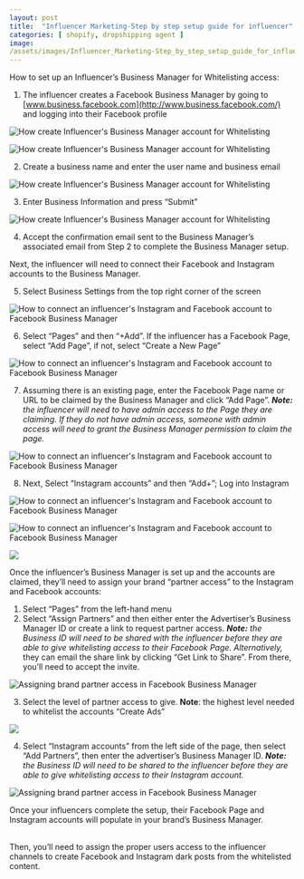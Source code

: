 ```yaml
---
layout: post
title:  "Influencer Marketing-Step by step setup guide for influencer"
categories: [ shopify, dropshipping agent ]
image:   
/assets/images/Influencer_Marketing-Step_by_step_setup_guide_for_influencer_0.png
---
```


How to set up an Influencer’s Business Manager for Whitelisting access:

1.  The influencer creates a Facebook Business Manager by going to  [www.business.facebook.com](http://www.business.facebook.com/)  and logging into their Facebook profile

![How create Influencer's Business Manager account for Whitelisting](/assets/images/Influencer_Marketing-Step_by_step_setup_guide_for_influencer_1.png)

![How create Influencer's Business Manager account for Whitelisting](/assets/images/Influencer_Marketing-Step_by_step_setup_guide_for_influencer_2.png)

2.  Create a business name and enter the user name and business email

![How create Influencer's Business Manager account for Whitelisting](/assets/images/Influencer_Marketing-Step_by_step_setup_guide_for_influencer_3.png)

3.  Enter Business Information and press “Submit”

![How create Influencer's Business Manager account for Whitelisting](/assets/images/Influencer_Marketing-Step_by_step_setup_guide_for_influencer_4.png)

4.  Accept the confirmation email sent to the Business Manager’s associated email from Step 2 to complete the Business Manager setup.

Next, the influencer will need to connect their Facebook and Instagram accounts to the Business Manager.

5.  Select Business Settings from the top right corner of the screen

![How to connect an influencer's Instagram and Facebook account to Facebook Business Manager](/assets/images/Influencer_Marketing-Step_by_step_setup_guide_for_influencer_5.png)

6.  Select “Pages” and then “+Add”. If the influencer has a Facebook Page, select “Add Page”, if not, select “Create a New Page”

![How to connect an influencer's Instagram and Facebook account to Facebook Business Manager](/assets/images/Influencer_Marketing-Step_by_step_setup_guide_for_influencer_6.png)

7.  Assuming there is an existing page, enter the Facebook Page name or URL to be claimed by the Business Manager and click “Add Page”.  **_Note:_** _the influencer will need to have admin access to the Page they are claiming. If they do not have admin access, someone with admin access will need to grant the Business Manager permission to claim the page._

![How to connect an influencer's Instagram and Facebook account to Facebook Business Manager](/assets/images/Influencer_Marketing-Step_by_step_setup_guide_for_influencer_7.png)

8.  Next, Select “Instagram accounts” and then “Add+”; Log into Instagram

![How to connect an influencer's Instagram and Facebook account to Facebook Business Manager](/assets/images/Influencer_Marketing-Step_by_step_setup_guide_for_influencer_8.png)

![How to connect an influencer's Instagram and Facebook account to Facebook Business Manager](/assets/images/Influencer_Marketing-Step_by_step_setup_guide_for_influencer_9.png)

![](/assets/images/Influencer_Marketing-Step_by_step_setup_guide_for_influencer_10.jpeg)

Once the influencer’s Business Manager is set up and the accounts are claimed, they’ll need to assign your brand “partner access” to the Instagram and Facebook accounts:

1.  Select “Pages” from the left-hand menu
2.  Select “Assign Partners” and then either enter the Advertiser’s Business Manager ID or create a link to request partner access.  **_Note:_** _the Business ID will need to be shared with the influencer before they are able to give whitelisting access to their Facebook Page. Alternatively,_ they can email the share link by clicking “Get Link to Share”. From there, you’ll need to accept the invite.

![Assigning brand partner access in Facebook Business Manager](/assets/images/Influencer_Marketing-Step_by_step_setup_guide_for_influencer_11.png)

3.  Select the level of partner access to give.  **Note**: the highest level needed to whitelist the accounts “Create Ads”

![](/assets/images/Influencer_Marketing-Step_by_step_setup_guide_for_influencer_12.jpeg)

4.  Select “Instagram accounts” from the left side of the page, then select “Add Partners”, then enter the advertiser’s Business Manager ID.  **_Note:_** _the Business ID will need to be shared to the influencer before they are able to give whitelisting access to their Instagram account._

![Assigning brand partner access in Facebook Business Manager](/assets/images/Influencer_Marketing-Step_by_step_setup_guide_for_influencer_13.png)

  

Once your influencers complete the setup, their Facebook Page and Instagram accounts will populate in your brand’s Business Manager.  
‍

Then, you’ll need to assign the proper users access to the influencer channels to create Facebook and Instagram dark posts from the whitelisted content.
<!--stackedit_data:
eyJoaXN0b3J5IjpbLTEzNTY2MTY5MjcsLTMxNjE4NDIwOV19
-->